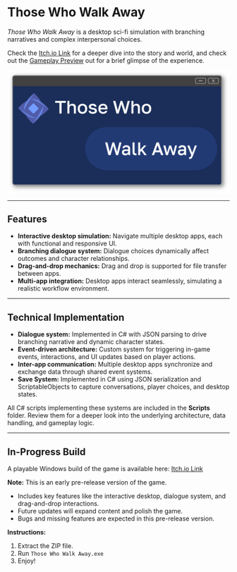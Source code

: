 # Those Who Walk Away

*Those Who Walk Away* is a desktop sci-fi simulation with branching narratives and complex interpersonal choices.

Check the [Itch.io Link](https://ajaytemal.itch.io/those-who-walk-away) for a deeper dive into the story and world, and check out the [Gameplay Preview](https://drive.google.com/file/d/1ERzgNv4lYen_s6Mftzvw6GU-gwkN-mtY/view?usp=sharing) out for a brief glimpse of the experience.

![Game Cover](Media/Images/GameCover.png)

---

## Features
- **Interactive desktop simulation:** Navigate multiple desktop apps, each with functional and responsive UI.  
- **Branching dialogue system:** Dialogue choices dynamically affect outcomes and character relationships.  
- **Drag-and-drop mechanics:** Drag and drop is supported for file transfer between apps.  
- **Multi-app integration:** Desktop apps interact seamlessly, simulating a realistic workflow environment.  

---

## Technical Implementation
- **Dialogue system:** Implemented in C# with JSON parsing to drive branching narrative and dynamic character states.  
- **Event-driven architecture:** Custom system for triggering in-game events, interactions, and UI updates based on player actions.  
- **Inter-app communication:** Multiple desktop apps synchronize and exchange data through shared event systems.  
- **Save System:** Implemented in C# using JSON serialization and ScriptableObjects to capture conversations, player choices, and desktop states.

All C# scripts implementing these systems are included in the **Scripts** folder. Review them for a deeper look into the underlying architecture, data handling, and gameplay logic.

---

## In-Progress Build
A playable Windows build of the game is available here: [Itch.io Link](https://ajaytemal.itch.io/those-who-walk-away)

**Note:** This is an early pre-release version of the game.  
- Includes key features like the interactive desktop, dialogue system, and drag-and-drop interactions.  
- Future updates will expand content and polish the game.  
- Bugs and missing features are expected in this pre-release version.  

**Instructions:**  
1. Extract the ZIP file.  
2. Run `Those Who Walk Away.exe`  
3. Enjoy!  

